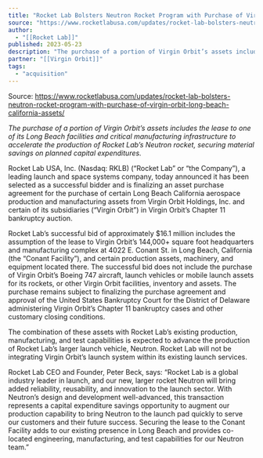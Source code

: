 ```yaml
---
title: "Rocket Lab Bolsters Neutron Rocket Program with Purchase of Virgin Orbit Long Beach California Assets "
source: "https://www.rocketlabusa.com/updates/rocket-lab-bolsters-neutron-rocket-program-with-purchase-of-virgin-orbit-long-beach-california-assets/"
author:
  - "[[Rocket Lab]]"
published: 2023-05-23
description: "The purchase of a portion of Virgin Orbit’s assets includes the lease to one of its Long Beach facilities and critical manufacturing infrastructure to accelerate the production of Rocket Lab’s Neutron rocket, securing material savings on planned capital expenditures."
partner: "[[Virgin Orbit]]"
tags:
  - "acquisition"
---
```


Source: https://www.rocketlabusa.com/updates/rocket-lab-bolsters-neutron-rocket-program-with-purchase-of-virgin-orbit-long-beach-california-assets/

*The purchase of a portion of Virgin Orbit’s assets includes the lease to one of its Long Beach facilities and critical manufacturing infrastructure to accelerate the production of Rocket Lab’s Neutron rocket, securing material savings on planned capital expenditures.*

Rocket Lab USA, Inc. (Nasdaq: RKLB) (“Rocket Lab” or “the Company”), a leading launch and space systems company, today announced it has been selected as a successful bidder and is finalizing an asset purchase agreement for the purchase of certain Long Beach California aerospace production and manufacturing assets from Virgin Orbit Holdings, Inc. and certain of its subsidiaries (“Virgin Orbit”) in Virgin Orbit’s Chapter 11 bankruptcy auction.

Rocket Lab’s successful bid of approximately $16.1 million includes the assumption of the lease to Virgin Orbit’s 144,000+ square foot headquarters and manufacturing complex at 4022 E. Conant St. in Long Beach, California (the “Conant Facility”), and certain production assets, machinery, and equipment located there. The successful bid does not include the purchase of Virgin Orbit’s Boeing 747 aircraft, launch vehicles or mobile launch assets for its rockets, or other Virgin Orbit facilities, inventory and assets. The purchase remains subject to finalizing the purchase agreement and approval of the United States Bankruptcy Court for the District of Delaware administering Virgin Orbit’s Chapter 11 bankruptcy cases and other customary closing conditions.

The combination of these assets with Rocket Lab’s existing production, manufacturing, and test capabilities is expected to advance the production of Rocket Lab’s larger launch vehicle, Neutron. Rocket Lab will not be integrating Virgin Orbit’s launch system within its existing launch services.

Rocket Lab CEO and Founder, Peter Beck, says: “Rocket Lab is a global industry leader in launch, and our new, larger rocket Neutron will bring added reliability, reusability, and innovation to the launch sector. With Neutron’s design and development well-advanced, this transaction represents a capital expenditure savings opportunity to augment our production capability to bring Neutron to the launch pad quickly to serve our customers and their future success. Securing the lease to the Conant Facility adds to our existing presence in Long Beach and provides co-located engineering, manufacturing, and test capabilities for our Neutron team.”

